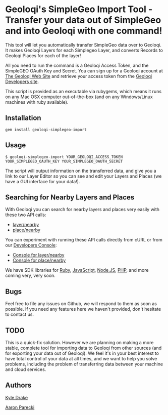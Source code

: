 # Geoloqi's SimpleGeo Import Tool - Transfer your data out of SimpleGeo and into Geoloqi with one command!
This tool will let you automatically transfer SimpleGeo data over to Geoloqi. It makes Geoloqi Layers for each Simplegeo Layer, and converts Records to Geoloqi Places for each of the layer!

All you need to run the command is a Geoloqi Access Token, and the SimpleGEO OAuth Key and Secret. You can sign up for a Geoloqi account at [The Geoloqi Web Site](https://geoloqi.com) and retrieve your access token from the [Geoloqi Developers site](https://developers.geoloqi.com).

This script is provided as an executable via rubygems, which means it runs on any Mac OSX computer out-of-the-box (and on any Windows/Linux machines with ruby available).

## Installation 
    gem install geoloqi-simplegeo-import
    
## Usage
    $ geoloqi-simplegeo-import YOUR_GEOLOQI_ACCESS_TOKEN YOUR_SIMPLEGEO_OAUTH_KEY YOUR_SIMPLEGEO_OAUTH_SECRET
    
The script will output information on the transferred data, and give you a link to our Layer Editor so you can see and edit your Layers and Places (we have a GUI interface for your data!).

## Searching for Nearby Layers and Places
With Geoloqi you can search for nearby layers and places very easily with these two API calls:

* [layer/nearby](https://developers.geoloqi.com/api/layer/nearby)
* [place/nearby](https://developers.geoloqi.com/api/place/nearby)

You can experiment with running these API calls directly from cURL or from our [Developers Console](https://):

* [Console for layer/nearby](https://developers.geoloqi.com/console?method=layer/nearby)
* [Console for place/nearby](https://developers.geoloqi.com/console?method=place/nearby)

We have SDK libraries for [Ruby](https://github.com/geoloqi/geoloqi-ruby), [JavaScript](https://github.com/geoloqi/geoloqi-js), [Node.JS](https://github.com/geoloqi/geoloqi-node), [PHP](https://github.com/geoloqi/geoloqi-sdk-php), and more coming very, very soon.

## Bugs
Feel free to file any issues on Github, we will respond to them as soon as possible. If you need any features here we haven't provided, don't hesitate to contact us.

## TODO
This is a quick-fix solution. However we are planning on making a more stable, complete tool for importing data to Geoloqi from other sources (and for exporting your data out of Geoloqi). We feel it's in your best interest to have total control of your data at all times, and we want to help you solve problems, including the problem of transferring data between your machine and cloud services.

## Authors
[Kyle Drake](https://github.com/kyledrake)

[Aaron Parecki](https://github.com/aaronpk)